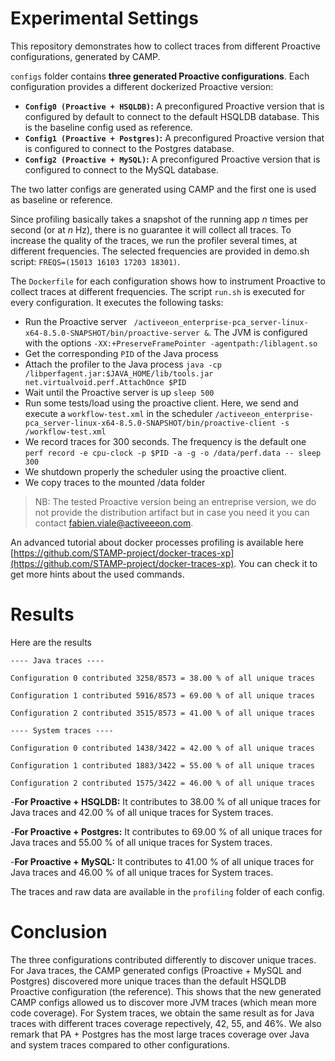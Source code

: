 # Experimental Settings
This repository demonstrates how to collect traces from different Proactive configurations, generated by CAMP.

`configs` folder contains **three generated Proactive configurations**. Each configuration provides a different dockerized Proactive version:

- **`Config0 (Proactive + HSQLDB)`:** A preconfigured Proactive version that is configured by default to connect to the default HSQLDB database. This is the baseline config used as reference.
- **`Config1 (Proactive + Postgres)`:** A preconfigured Proactive version that is configured to connect to the Postgres database.
- **`Config2 (Proactive + MySQL)`:** A preconfigured Proactive version that is configured to connect to the MySQL database.

The two latter configs are generated using CAMP and the first one is used as baseline or reference.

Since profiling basically takes a snapshot of the running app _n_ times per second (or at _n_ Hz), there is no guarantee it will collect all traces. To increase the quality of the traces, we run the profiler several times, at different frequencies. The selected frequencies are provided in demo.sh script: `FREQS=(15013 16103 17203 18301)`.

The `Dockerfile` for each configuration shows how to instrument Proactive to collect traces at different frequencies. The script `run.sh` is executed for every configuration. It executes the following tasks:
- Run the Proactive server `
/activeeon_enterprise-pca_server-linux-x64-8.5.0-SNAPSHOT/bin/proactive-server &`. The JVM is configured with the options `-XX:+PreserveFramePointer -agentpath:/liblagent.so`
-  Get the corresponding `PID` of the Java process
- Attach the profiler to the Java process `java -cp /libperfagent.jar:$JAVA_HOME/lib/tools.jar net.virtualvoid.perf.AttachOnce $PID`
- Wait until the Proactive server is up `sleep 500`
- Run some tests/load using the proactive client. Here, we send and execute a `workflow-test.xml` in the scheduler `/activeeon_enterprise-pca_server-linux-x64-8.5.0-SNAPSHOT/bin/proactive-client -s /workflow-test.xml`
- We record traces for 300 seconds. The frequency is the default one `perf record -e cpu-clock -p $PID -a -g -o /data/perf.data -- sleep 300`
- We shutdown properly the scheduler using the proactive client.
- We copy traces to the mounted /data folder
> NB: The tested Proactive version being an entreprise version, we do not provide the distribution artifact but in case you need it you can contact fabien.viale@activeeeon.com.
>
An advanced tutorial about docker processes profiling is available here [https://github.com/STAMP-project/docker-traces-xp](https://github.com/STAMP-project/docker-traces-xp). You can check it to get more hints about the used commands.
# Results

Here are the results
```
---- Java traces ----

Configuration 0 contributed 3258/8573 = 38.00 % of all unique traces

Configuration 1 contributed 5916/8573 = 69.00 % of all unique traces

Configuration 2 contributed 3515/8573 = 41.00 % of all unique traces

---- System traces ----

Configuration 0 contributed 1438/3422 = 42.00 % of all unique traces

Configuration 1 contributed 1883/3422 = 55.00 % of all unique traces

Configuration 2 contributed 1575/3422 = 46.00 % of all unique traces
```
-**For Proactive + HSQLDB:**
It contributes to 38.00 % of all unique traces for Java traces and 42.00 % of all unique traces for System traces.

-**For Proactive + Postgres:**
It contributes to 69.00 % of all unique traces for Java traces and 55.00 % of all unique traces for System traces.

-**For Proactive + MySQL:**
It contributes to 41.00 % of all unique traces for Java traces and 46.00 % of all unique traces for System traces.

The traces and raw data are available in the `profiling` folder of each config.

# Conclusion
The three configurations contributed differently to discover unique traces. For Java traces, the CAMP generated configs (Proactive + MySQL and Postgres) discovered more unique traces than the default HSQLDB Proactive configuration (the reference). This shows that the new generated CAMP configs allowed us to discover more JVM traces (which mean more code coverage). For System traces, we obtain the same result as for Java traces with different traces coverage repectively, 42, 55, and 46%. We also remark that PA + Postgres has the most large traces coverage over Java and system traces compared to other configurations.
